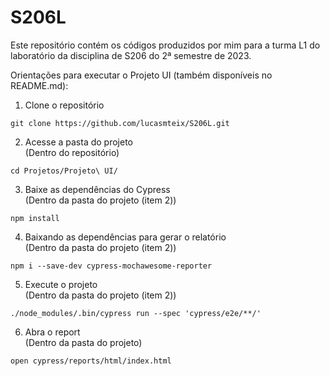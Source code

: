 # S206L

Este repositório contém os códigos produzidos por mim para a turma L1 do laboratório da disciplina de S206 do 2ª semestre de 2023.  
  
  
  
  
Orientações para executar o Projeto UI (também disponíveis no README.md):

1. Clone o repositório
```
git clone https://github.com/lucasmteix/S206L.git  
```

2. Acesse a pasta do projeto  
(Dentro do repositório)  
```
cd Projetos/Projeto\ UI/
``` 

3. Baixe as dependências do Cypress  
(Dentro da pasta do projeto (item 2))  
```
npm install
```

4. Baixando as dependências para gerar o relatório  
(Dentro da pasta do projeto (item 2))
```
npm i --save-dev cypress-mochawesome-reporter
```

5. Execute o projeto  
(Dentro da pasta do projeto (item 2))  
```
./node_modules/.bin/cypress run --spec 'cypress/e2e/**/'
```

6. Abra o report  
(Dentro da pasta do projeto)  
```
open cypress/reports/html/index.html
```